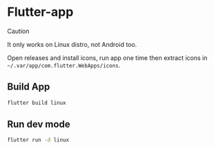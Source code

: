 # Flutter-app

> [!CAUTION]
> It only works on Linux distro, not Android too.
> 
> Open releases and install icons, run app one time then extract icons in `~/.var/app/com.flutter.WebApps/icons`.
> 

## Build App
```bash
flutter build linux
```

## Run dev mode
```bash
flutter run -d linux
```
